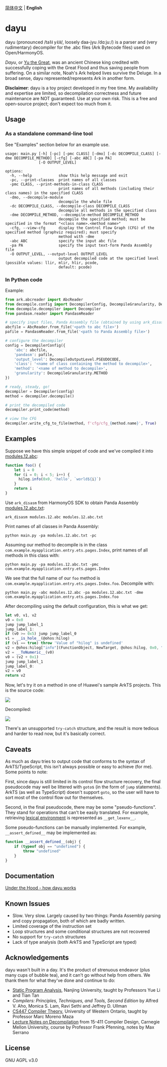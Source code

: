 [简体中文](README_zh_simp.md) | **English**

# dayu
dayu (pronounced /ta˥˨ y˨˩˨/, loosely daa-jyu /dɑːjuː/) is a parser and (very rudimentary) decompiler for the .abc files (Ark Bytecode files) used on Open/HarmonyOS.

*Dayu*, or [Yu the Great](https://en.wikipedia.org/wiki/Yu_the_Great), was an ancient Chinese king credited with successfully coping with the Great Flood and thus saving people from suffering. On a similar note, Noah's Ark helped lives survive the Deluge. In a broad sense, dayu represented/represents Ark in another form. 

**Disclaimer**: dayu is a toy project developed in my free time. My availability and expertise are limited, so decompilation correctness and future maintenance are NOT guaranteed. Use at your own risk. This is a free and open-source project; don't expect too much from it.

## Usage
### As a standalone command-line tool
See "Examples" section below for an example use.

```
usage: main.py [-h] [-pc] [-pmc CLASS] [-dmo] [-dc DECOMPILE_CLASS] [-dme DECOMPILE_METHOD] [-cfg] [-abc ABC] [-pa PA]
               [-O OUTPUT_LEVEL]

options:
  -h, --help            show this help message and exit
  -pc, --print-classes  print names of all classes
  -pmc CLASS, --print-methods-in-class CLASS
                        print names of all methods (including their class names) in the specified CLASS
  -dmo, --decompile-module
                        decompile the whole file
  -dc DECOMPILE_CLASS, --decompile-class DECOMPILE_CLASS
                        decompile all methods in the specified class
  -dme DECOMPILE_METHOD, --decompile-method DECOMPILE_METHOD
                        decompile the specified method; must be specified in the format "<class name>.<method name>"
  -cfg, --view-cfg      display the Control Flow Graph (CFG) of the specified method (graphviz required); must specify
                        method with -dme
  -abc ABC              specify the input abc file
  -pa PA                specify the input text-form Panda Assembly file
  -O OUTPUT_LEVEL, --output-level OUTPUT_LEVEL
                        output decompiled code at the specified level (possible values: llir, mlir, hlir, pcode,
                        default: pcode)
```

### In Python code
Example:

```python
from ark.abcreader import AbcReader
from decompile.config import DecompilerConfig, DecompileGranularity, DecompileOutputLevel
from decompile.decompiler import Decompiler
from pandasm.reader import PandasmReader

# specify input files, Panda Assembly file (obtained by using ark_disasm tool from the SDK) is required for decompilation
abcfile = AbcReader.from_file('<path to abc file>')
pafile = PandasmReader.from_file('<path to Panda Assembly file>')

# configure the decompiler
config = DecompilerConfig({
    'abc': abcfile,
    'pandasm': pafile,
    'output_level': DecompileOutputLevel.PSEUDOCODE,
    'class': '<name of class containing the method to decompile>',
    'method': '<name of method to decompile>',
    'granularity': DecompileGranularity.METHOD
})

# ready, steady, go!
decompiler = Decompiler(config)
method = decompiler.decompile()

# print the decompiled code
decompiler.print_code(method)

# view the CFG
decompiler.write_cfg_to_file(method, f'cfg/cfg_{method.name}', True)
```

## Examples
Suppose we have this simple snippet of code and we've compiled it into [modules.12.abc](examples/modules.12.abc):

```typescript
function foo() {
    let i = 0
    for (i = 0; i < 5; i++) {
      hilog.info(0x0, 'hello', `world${i}`)
    }
    return i
}
```

Use `ark_disasm` from HarmonyOS SDK to obtain Panda Assembly [modules.12.abc.txt](examples/modules.12.abc.txt):
```shell
ark_disasm modules.12.abc modules.12.abc.txt
```

Print names of all classes in Panda Assembly:
```shell
python main.py -pa modules.12.abc.txt -pc
```

Assuming our method to decompile is in the class `com.example.myapplication.entry.ets.pages.Index`, print names of all methods in this class with:
```shell
python main.py -pa modules.12.abc.txt -pmc com.example.myapplication.entry.ets.pages.Index
```

We see that the full name of our `foo` method is `com.example.myapplication.entry.ets.pages.Index.foo`. Decompile with:
```shell
python main.py -abc modules.12.abc -pa modules.12.abc.txt -dme com.example.myapplication.entry.ets.pages.Index.foo
```

After decompiling using the default configuration, this is what we get:

```typescript
let v0, v1, v2 
v0 = 0x0
jump jump_label_1
jump_label_1:
if (v0 >= 0x5) jump jump_label_0
v1 = __is_hole__(@ohos:hilog)
if (v1 == true) throw 'Value of "hilog" is undefined'
v2 = @ohos:hilog["info"](FunctionObject, NewTarget, @ohos:hilog, 0x0, "hello", (("world" + v0) + ""))
v2 = __ToNumeric__(v0)
v0 = (v2 + 0x1)
jump jump_label_1
jump_label_0:
v2 = v0
return v2
```

Now, let's try it on a method in one of Huawei's sample ArkTS projects. This is the source code:

![](docs/imgs/src_cropImage.png)

Decompiled:

![](docs/imgs/cfg_cropImage.png)

There's an unsupported `try-catch` structure, and the result is more tedious and harder to read now, but it's basically correct.

## Caveats
As much as dayu tries to output code that conforms to the syntax of ArkTS/TypeScript, this isn't always possible or easy to achieve (for me). Some points to note:  

First, since dayu is still limited in its control flow structure recovery, the final pseudocode may well be littered with `goto`s (in the form of `jump` statements). ArkTS (as well as TypeScript) doesn't support `goto`, so the user will have to sort most of the control flow out for themselves.

Second, in the final pseudocode, there may be some "pseudo-functions". They stand for operations that can't be easily translated. For example, retrieving [lexical environment](https://gitee.com/openharmony/docs/blob/master/en/application-dev/quick-start/arkts-bytecode-fundamentals.md#lexical-environment-and-lexical-variable) is represented as `__get_lexenv__`.

Some pseudo-functions can be manually implemented. For example, `__assert_defined__` may be implemented as:

```typescript
function __assert_defined__(obj) {
    if (typeof obj == "undefined") {
        throw "undefined"
    }
} 
```

## Documentation
[Under the Hood - how dayu works](docs/how_it_works.md)

## Known Issues
- Slow. Very slow. Largely caused by two things: Panda Assembly parsing and copy propagation, both of which are badly written.
- Limited coverage of the instruction set
- Loop structures and some conditional structures are not recovered
- No support for `try-catch` structures
- Lack of type analysis (both ArkTS and TypeScript are typed)

## Acknowledgements
dayu wasn't built in a day. It's the product of strenuous endeavor (plus many cups of bubble tea), and it can't go without help from others. We thank them for what they've done and continue to do:
- [Static Program Analysis](https://www.bilibili.com/video/BV1b7411K7P4/), Nanjing University, taught by Professors Yue Li and Tian Tan
- *Compilers: Principles, Techniques, and Tools, Second Edition* by Alfred V. Aho, Monica S. Lam, Ravi Sethi and Jeffrey D. Ullman
- [CS447 Compiler Theory](https://www.csd.uwo.ca/~mmorenom//CS447/Lectures/CodeOptimization.html/index.html), University of Western Ontario, taught by Professor Marc Moreno Maza
- [Lecture Notes on Decompilation](https://www.cs.cmu.edu/~fp/courses/15411-f13/lectures/20-decompilation.pdf) from 15-411 Compiler Design, Carnegie Mellon University, course by Professor Frank Pfenning, notes by Max Serrano

## License
GNU AGPL v3.0
